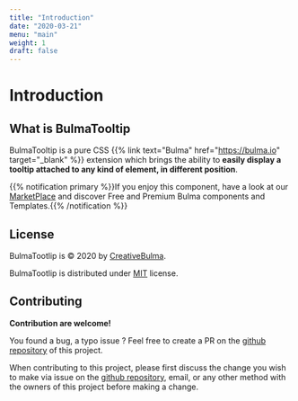 ```yaml
---
title: "Introduction"
date: "2020-03-21"
menu: "main"
weight: 1
draft: false
---
```


# Introduction
## What is BulmaTooltip

BulmaTooltip is a pure CSS {{% link text="Bulma" href="https://bulma.io" target="_blank" %}} extension which brings the ability to **easily display a tooltip attached to any kind of element, in different position**.

{{% notification primary %}}If you enjoy this component, have a look at our [MarketPlace](https://creativebulma.net) and discover Free and Premium Bulma components and Templates.{{% /notification %}}

## License
BulmaTootlip is © 2020 by [CreativeBulma](https://creativebulma.net).

BulmaTootlip is distributed under [MIT](https://github.com/CreativeBulma/bulma-tooltip/blob/master/LICENSE) license.

## Contributing

**Contribution are welcome!**

You found a bug, a typo issue ? Feel free to create a PR on the [github repository](https://github.com/CreativeBulma/bulma-tooltip/) of this project.

When contributing to this project, please first discuss the change you wish to make via issue on the [github repository](https://github.com/CreativeBulma/bulma-tooltip//issues), email, or any other method with the owners of this project before making a change.
